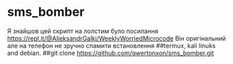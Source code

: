 # sms_bomber
Я знайшов цей скрипт на лолстим було посилання 
https://repl.it/@AlieksandrGalki/WeeklyWorriedMicrocode
Він оригінальний але на телефон не зручно спамити
встановлення
##termux, kali linuks and debian.
##git clone https://github.com/qwertonxon/sms_bomber.git
